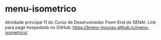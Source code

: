 # menu-isometrico
Atividade principal 11 do Curso de Desenvolvedor Front-End do SENAI.
Link para page hospedada no GitHub:
https://breno-mourao.github.io/menu-isometrico/
